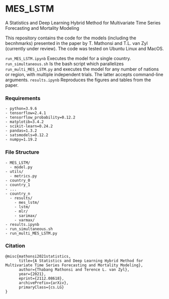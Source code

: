 # MES_LSTM
A Statistics and Deep Learning Hybrid Method for Multivariate Time Series Forecasting and Mortality Modeling

This repository contains the code for the models (including the becnhmarks) presented in the paper by T. Mathonsi and T.L. van Zyl (currently under review). The code was tested on Ubuntu Linux and MacOS.

```run_MES_LSTM.ipynb``` Executes the model for a single country. ```run_simultaneous.sh``` Is the bash script which parallelizes ```run_multi_MES_LSTM.py``` and executes the model for any number of nations or region, with multiple independent trials. The latter accepts command-line arguments. ```results.ipynb``` Reproduces the figures and tables from the paper.

### Requirements
```
- python=3.9.6
- tensorflow=2.4.1
- tensorflow_probability=0.12.2
- matplotib=3.4.2
- scikit-learn=0.24.2
- pandas=1.3.2
- satsmodels=0.12.2
- numpy=1.19.2
```


### File Structure
```
- MES_LSTM/
  - model.py
- utils/
  - metrics.py
- country_0
- country_1
- ...
- country_n
  - results/
    - mes_lstm/
    - lstm/
    - mlr/
    - sarimax/
    - varmax/
- results.ipynb
- run_simultaneous.sh
- run_multi_MES_LSTM.py

```

### Citation
```
@misc{mathonsi2021statistics,
      title={A Statistics and Deep Learning Hybrid Method for Multivariate Time Series Forecasting and Mortality Modeling}, 
      author={Thabang Mathonsi and Terence L. van Zyl},
      year={2021},
      eprint={2112.08618},
      archivePrefix={arXiv},
      primaryClass={cs.LG}
}

```


